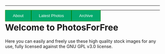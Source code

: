 ***

<div>
<button style="background-color: #04AA6D; /* Green 
  background */
  border: 1px solid green; /* Green border 
  */
  color: white; /* White text */
  padding: 10px 
  24px; /* Some padding */
  cursor: pointer; /* 
  Pointer/hand icon */
  float: left; /* Float the 
  buttons side by side */" onclick="window.location.href='https://eshanepicfighter.github.io/PhotosForFree/about';"> About </button>                                                                 
<button style="background-color: #04AA6D; /* Green 
  background */
  border: 1px solid green; /* Green border 
  */
  color: white; /* White text */
  padding: 10px 
  24px; /* Some padding */
  cursor: pointer; /* 
  Pointer/hand icon */
  float: left; /* Float the 
  buttons side by side */" onclick="window.location.href='https://eshanepicfighter.github.io/PhotosForFree/latestphotos';"> Latest Photos </button>                    
<button style="background-color: #04AA6D; /* Green 
  background */
  border: 1px solid green; /* Green border 
  */
  color: white; /* White text */
  padding: 10px 
  24px; /* Some padding */
  cursor: pointer; /* 
  Pointer/hand icon */
  float: left; /* Float the 
  buttons side by side */" onclick="window.location.href='https://eshanepicfighter.github.io/PhotosForFree/archive';"> Archive </button>
</div>
  
***
# Welcome to PhotosForFree

Here you can easily and freely use these high quality stock images for any use, fully licensed against the GNU GPL v3.0 license. 
